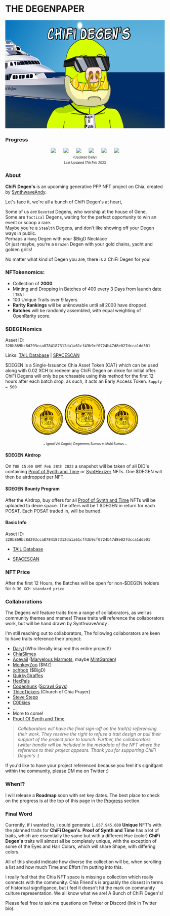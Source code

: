 
# THE DEGENPAPER
<div align="center">
    <img src="./images/banner.png" width="700" height="340"/>
</div>

### Progress
<p align="center" fontsize="4px">
    <img src="https://progress-bar.dev/100?title=Collab Reachout"/>
    <img style="padding-left:20px" src="https://progress-bar.dev/95?title=Artwork"/>
    <img style="padding-left:20px" src="https://progress-bar.dev/5?title=Coding"/>
    <img style="padding-left:20px" src="https://progress-bar.dev/50?title=CAT"/>
    <img style="padding-left:20px" src="https://progress-bar.dev/0?title=Mint"/>
    <img style="padding-left:20px" src="https://progress-bar.dev/0?title=Offered"/>
    <br/>
    <font size="-2">(Updated Daily) </br>Last Updated 17th Feb 2023</font>
</p>


### About
**ChiFi Degen's** is an upcoming generative PFP NFT project on Chia, created by [SynthwaveAndy](https://twitter.com/ProofOfSynthNFT).

Let's face it, we're all a bunch of ChiFi Degen's at heart,

Some of us are `Devoted` Degens, who worship at the house of Gene.<br/>
Some are `Tactical` Degens, waiting for the perfect opportunity to win an event or scoop a rare.<br/>
Maybe you're a `Stealth` Degens, and don't like showing off your Degen ways in public.<br/>
Perhaps a `Hung` Degen with your $BigD Necklace <br/>
Or just maybe, you're a `Brazen` Degen with your gold chains, yacht and golden grills!<br/>

No matter what kind of Degen you are, there is a ChiFi Degen for you!

### NFTokenomics:
 - Collection of **2000**.
 - Minting and Dropping in Batches of 400 every 3 Days from launch date `[TBA]`
 - 100 Unique Traits over 9 layers
 - **Rarity Rankings** will be unknowable until all 2000 have dropped.
 - **Batches** will be randomly assembled, with equal weighting of OpenRarity score.

### $DEGENomics

Asset ID: `320b869bc8d293cca8784187312da1a61cf43b9cf0724b47d8e027dcca1dd501` 

 Links: [TAIL Database](https://www.taildatabase.com/tail/320b869bc8d293cca8784187312da1a61cf43b9cf0724b47d8e027dcca1dd501)
| [SPACESCAN](https://www.spacescan.io/cat2/320b869bc8d293cca8784187312da1a61cf43b9cf0724b47d8e027dcca1dd501)

$DEGEN is a Single-Issuance Chia Asset Token (CAT) which can be used along with 0.02 XCH to redeem any ChiFi Degen on dexie for initial offer. ChiFi Degens will only be purchasable using this method for the first 12 hours after each batch drop, as such, it acts an Early Access Token. `Supply = 500`


<div align="center" justify-content="center">
    <img src="./images/$DEGEN.png"  width="100" height="100">
    <img src="./images/$DEGEN.png"  width="130" height="130">
    <img src="./images/$DEGEN.png"  width="100" height="100">
    <p><font size="-2">~ Ignoti Vel Cogniti, Degeneres Sumus et Multi Sumus ~</font></p>
    
</div>

#### **$DEGEN Airdrop**
On `TUE 15:00 GMT Feb 28th 2023` a snapshot will be taken of all DID's containing [Proof of Synth and Time](https://mintgarden.io/collections/proof-of-synth-and-time-col1a3stfulcehl4d4fam0w73c0mde8ws4c7k5l85fd54r45gkfhp7hswuuysv?sort_by=-created_at) or [SyntHexizer](https://mintgarden.io/collections/synthexizers-col1xmqhvls8du6zxq7ccm7jpq4xx2ds8andnjr4gfgk35w2nj23hkaqlza2p6?tab=items) NFTs. One $DEGEN will then be airdropped per NFT.

 #### **$DEGEN Bounty Program**
After the Airdrop, buy offers for all [Proof of Synth and Time](https://mintgarden.io/collections/proof-of-synth-and-time-col1a3stfulcehl4d4fam0w73c0mde8ws4c7k5l85fd54r45gkfhp7hswuuysv?sort_by=-created_at) NFTs will be uploaded to dexie.space. The offers will be 1 $DEGEN in return for each POSAT. Each POSAT traded in, will be burned.

#### Basic Info
Asset ID: `320b869bc8d293cca8784187312da1a61cf43b9cf0724b47d8e027dcca1dd501`

- [TAIL Database](https://www.taildatabase.com/tail/320b869bc8d293cca8784187312da1a61cf43b9cf0724b47d8e027dcca1dd501)

- [SPACESCAN](https://www.spacescan.io/cat2/320b869bc8d293cca8784187312da1a61cf43b9cf0724b47d8e027dcca1dd501)

### NFT Price
After the first 12 Hours, the Batches will be open for non-$DEGEN holders for `0.30 XCH standard price`


### Collaborations
The Degens will feature traits from a range of collaborators, as well as community themes and memes! These traits will reference the collaborators work, but will be hand drawn by SynthwaveAndy .

I'm still reaching out to collaborators,
The following collaborators are keen to have traits reference their project:
- [Daryl](https://twitter.com/Smith_Cypher) (Who literally inspired this entire project!)
- [ChiaSlimes](https://twitter.com/chia_slime)
- [Acevail](https://twitter.com/acevail_) ([Marvelous Marmots](https://twitter.com/MarvelMarmots), maybe [MintGarden](https://mintgarden.io/))
- [MonkeyZoo](https://twitter.com/monkeyzoo) ($MZ)
- [xchbob](https://twitter.com/xchbob) ($BigD)
- [QuirkyGiraffes](https://twitter.com/Quirky_Giraffes)
- [HexPals](https://twitter.com/HexPalsNFT)
- [Codephunk](https://twitter.com/codephunk) ([Scrawl Guys](https://twitter.com/ScrawlGuys))
- [ThiccTickers](https://twitter.com/ThiccTickers) (Church of Chia Prayer)
- [Steve Stepp](https://twitter.com/steppsr)
- [C00kies](https://twitter.com/acceptc00kies)
- ...
- More to come!
- [Proof Of Synth and Time](https://mintgarden.io/collections/proof-of-synth-and-time-col1a3stfulcehl4d4fam0w73c0mde8ws4c7k5l85fd54r45gkfhp7hswuuysv)

>*Collaborators will have the final sign-off on the trait(s) referencing their work. They reserve the right to refuse a trait design or pull their support of the project prior to launch. Further, the collaborators twitter handle will be included in the metadata of the NFT where the reference to their project appears. Thank you for supporting ChiFi Degen's :)*

If you'd like to have your project referenced because you feel it's signifgant within the community, please DM me on Twitter :)

### When!?
I will release a **Roadmap** soon with set key dates.
The best place to check on the progress is at the top of this page in the [Progress](#Progress) section.

### Final Word
Currently, if i wanted to, i could generate `1,857,945,600` **Unique** NFT's with the planned traits for **ChiFi Degen's**.
**Proof of Synth and Time** has a lot of traits, which are essentially the same but with a different Hue (color)
**ChiFi Degen's** traits will almost all be completely unique, with the exception of some of the Eyes and Hair Colors, which will share Shape, with differing colors.

All of this should indicate how diverse the collection will be, when scrolling a list and how much Time and Effort i'm putting into this.

I really feel that the Chia NFT space is missing a collection which really connects with the community.
Chia Friend's is arguably the closest in terms of historical signifigance, but i feel it doesn't hit the mark on community culture representation. We all know what we are! A Bunch of ChiFi Degen's!

Please feel free to ask me questions on Twitter or Discord (link in Twitter bio).